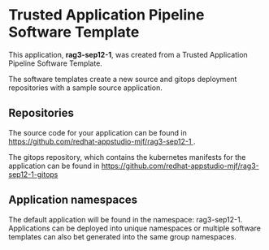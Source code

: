 # Trusted Application Pipeline Software Template

This application, **rag3-sep12-1**, was created from a Trusted Application Pipeline Software Template.

The software templates create a new source and gitops deployment repositories with a sample source application. 

## Repositories

The source code for your application can be found in [https://github.com/redhat-appstudio-mjf/rag3-sep12-1 ](https://github.com/redhat-appstudio-mjf/rag3-sep12-1 ).
 
The gitops repository, which contains the kubernetes manifests for the application can be found in 
[https://github.com/redhat-appstudio-mjf/rag3-sep12-1-gitops ](https://github.com/redhat-appstudio-mjf/rag3-sep12-1-gitops ) 

## Application namespaces 

The default application will be found in the namespace: rag3-sep12-1. Applications can be deployed into unique namespaces or multiple software templates can also bet generated into the same group namespaces.  